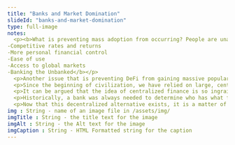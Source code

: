 ```yaml
--- 
title: "Banks and Market Domination"
slideId: "banks-and-market-domination"
type: full-image
notes: 
  <p><b>What is preventing mass adoption from occurring? People are unaware of another option outside of the existing systems. As this is a new innovation, there is bound to be some time between DeFi emergence and the availability of funds that can be dedicated to the system. How does DeFi get to a point where it can compete with traditional finance? 
-Competitive rates and returns 
-More personal financial control 
-Ease of use 
-Access to global markets 
-Banking the Unbanked</b></p>
  <p>Another issue that is preventing DeFi from gaining massive popularity is a simple lack of awareness. Never before has an alternative financial system been an option. Now that another option exists, it is a matter of breaking the centralized banking habits we have had for centuries.</p>
  <p>Since the beginning of civilization, we have relied on large, centralized institutions in order to store our money and conduct banking services. Ever since we started living in concentrated societies, this financial system has been the status quo. Of course, there have been technological advancements, but the concept of using a centralized bank hasn't been challenged for all of recorded history. When most children are taught about finances for the first time, they are told that you keep your money in a bank. These institutions have become ingrained as key parts of most societies.</p>
  <p>It can be argued that the idea of centralized finance is so ingrained in our society because we went for so long without a viable alternative. Until 2009, when the technological structure of a decentralized network was created, we simply didn't have any other option than to use banks, even though they might not always have our best interest in mind (see 2008).</p>
  <p>Historically, a bank was always needed to determine who has what funds. There was no way to track transactions in a transparent manner. Now that decentralized technology can do just that, a robust financial system is being created that is an alternative to banks. For the first time, there is another option for the average user, one that does not have to rely on these large centralized banks.</p>
  <p>Now that this decentralized alternative exists, it is a matter of creating awareness that there is an alternative path. In order for this to occur, the DeFi ecosystem has to develop and offer more freedom and functionality to users than they would get from a bank. For the first time in history, these financial services can be carried out without a bank.</p>  
img : String - name of an image file in /assets/img/
imgTitle : String - the title text for the image
imgAlt : String - the Alt text for the image
imgCaption : String - HTML Formatted string for the caption
---
```

